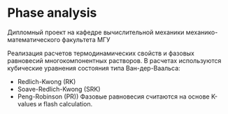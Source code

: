 # Phase analysis
Дипломный проект на кафедре вычислительной механики механико-математического факультета МГУ

Реализация расчетов термодинамических свойств и фазовых равновесий многокомпонентных растворов.
В расчетах используются кубические уравнения состояния типа Ван-дер-Ваальса:
 - Redlich-Kwong (RK)
 - Soave-Redlich-Kwong (SRK)
 - Peng-Robinson (PR))
Фазовые равновесия считаются на основе K-values и flash calculation.